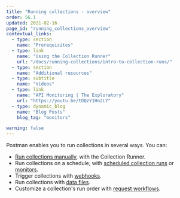```yaml
---
title: "Running collections - overview"
order: 56.1
updated: 2021-02-16
page_id: "running_collections_overview"
contextual_links:
  - type: section
    name: "Prerequisites"
  - type: link
    name: "Using the Collection Runner"
    url: "/docs/running-collections/intro-to-collection-runs/"
  - type: section
    name: "Additional resources"
  - type: subtitle
    name: "Videos"
  - type: link
    name: "API Monitoring | The Exploratory"
    url: "https://youtu.be/tDQzY1Hn2LY"
  - type: dynamic_blog
    name: "Blog Posts"
    blog_tag: "monitors"

warning: false
---
```


Postman enables you to run collections in several ways. You can:

* [Run collections manually](/docs/running-collections/intro-to-collection-runs/), with the Collection Runner.
* Run collections on a schedule, with [scheduled collection runs](/docs/running-collections/scheduling-collection-runs) or [monitors](/docs/running-collections/scheduling-collection-runs-monitors).
* Trigger collections with [webhooks](/docs/running-collections/collection-webhooks/).
* Run collections with [data files](/docs/running-collections/working-with-data-files/).
* Customize a collection's run order with [request workflows](/docs/running-collections/building-workflows/).
